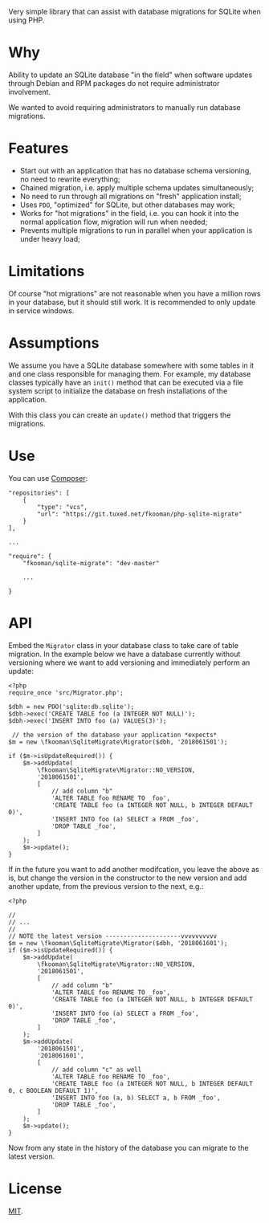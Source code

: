 Very simple library that can assist with database migrations for SQLite when 
using PHP.

# Why

Ability to update an SQLite database "in the field" when software updates 
through Debian and RPM packages do not require administrator involvement.

We wanted to avoid requiring administrators to manually run database 
migrations.

# Features

* Start out with an application that has no database schema versioning, no need
  to rewrite everything;
* Chained migration, i.e. apply multiple schema updates simultaneously;
* No need to run through all migrations on "fresh" application install;
* Uses `PDO`, "optimized" for SQLite, but other databases may work;
* Works for "hot migrations" in the field, i.e. you can hook it into the normal
  application flow, migration will run when needed;
* Prevents multiple migrations to run in parallel when your application is 
  under heavy load;

# Limitations

Of course "hot migrations" are not reasonable when you have a million rows in
your database, but it should still work. It is recommended to only update in
service windows.

# Assumptions

We assume you have a SQLite database somewhere with some tables in it and one
class responsible for managing them. For example, my database classes typically
have an `init()` method that can be executed via a file system script to 
initialize the database on fresh installations of the application.

With this class you can create an `update()` method that triggers the 
migrations.

# Use

You can use [Composer](https://getcomposer.org/):

    "repositories": [
        {
            "type": "vcs",
            "url": "https://git.tuxed.net/fkooman/php-sqlite-migrate"
        }
    ],

    ...

    "require": {
        "fkooman/sqlite-migrate": "dev-master"

        ...

    }

# API

Embed the `Migrator` class in your database class to take care of table 
migration. In the example below we have a database currently without versioning
where we want to add versioning and immediately perform an update:

    <?php
    require_once 'src/Migrator.php';

    $dbh = new PDO('sqlite:db.sqlite');
    $dbh->exec('CREATE TABLE foo (a INTEGER NOT NULL)');
    $dbh->exec('INSERT INTO foo (a) VALUES(3)');

     // the version of the database your application *expects*
    $m = new \fkooman\SqliteMigrate\Migrator($dbh, '2018061501');

    if ($m->isUpdateRequired()) {
        $m->addUpdate(
            \fkooman\SqliteMigrate\Migrator::NO_VERSION,
            '2018061501',
            [
                // add column "b"
                'ALTER TABLE foo RENAME TO _foo',
                'CREATE TABLE foo (a INTEGER NOT NULL, b INTEGER DEFAULT 0)',
                'INSERT INTO foo (a) SELECT a FROM _foo',
                'DROP TABLE _foo',
            ]
        );
        $m->update();
    }

If in the future you want to add another modifcation, you leave the above as 
is, but change the version in the constructor to the new version and add 
another update, from the previous version to the next, e.g.:

    <?php

    //
    // ...
    // 
    // NOTE the latest version ---------------------vvvvvvvvvv
    $m = new \fkooman\SqliteMigrate\Migrator($dbh, '2018061601');
    if ($m->isUpdateRequired()) {
        $m->addUpdate(
            \fkooman\SqliteMigrate\Migrator::NO_VERSION,
            '2018061501',
            [
                // add column "b"
                'ALTER TABLE foo RENAME TO _foo',
                'CREATE TABLE foo (a INTEGER NOT NULL, b INTEGER DEFAULT 0)',
                'INSERT INTO foo (a) SELECT a FROM _foo',
                'DROP TABLE _foo',
            ]
        );
        $m->addUpdate(
            '2018061501',
            '2018061601',
            [
                // add column "c" as well
                'ALTER TABLE foo RENAME TO _foo',
                'CREATE TABLE foo (a INTEGER NOT NULL, b INTEGER DEFAULT 0, c BOOLEAN DEFAULT 1)',
                'INSERT INTO foo (a, b) SELECT a, b FROM _foo',
                'DROP TABLE _foo',
            ]
        );
        $m->update();
    }

Now from any state in the history of the database you can migrate to the 
latest version.

# License

[MIT](LICENSE).

